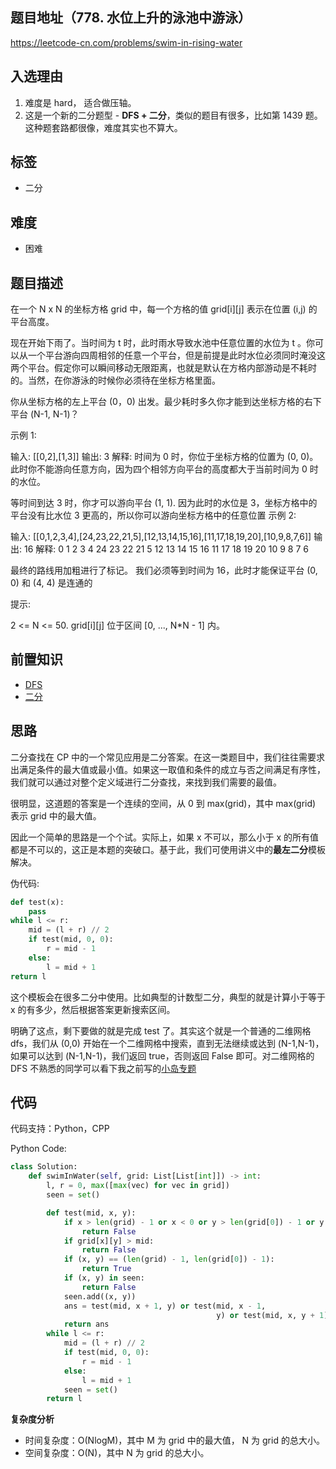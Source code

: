 ## 题目地址（778. 水位上升的泳池中游泳）

https://leetcode-cn.com/problems/swim-in-rising-water

## 入选理由

1. 难度是 hard， 适合做压轴。
2. 这是一个新的二分题型 - **DFS + 二分**，类似的题目有很多，比如第 1439 题。这种题套路都很像，难度其实也不算大。

## 标签

- 二分

## 难度

- 困难

## 题目描述

在一个 N x N 的坐标方格  grid 中，每一个方格的值 grid[i][j] 表示在位置 (i,j) 的平台高度。

现在开始下雨了。当时间为  t 时，此时雨水导致水池中任意位置的水位为  t 。你可以从一个平台游向四周相邻的任意一个平台，但是前提是此时水位必须同时淹没这两个平台。假定你可以瞬间移动无限距离，也就是默认在方格内部游动是不耗时的。当然，在你游泳的时候你必须待在坐标方格里面。

你从坐标方格的左上平台 (0，0) 出发。最少耗时多久你才能到达坐标方格的右下平台  (N-1, N-1)？

示例 1:

输入: [[0,2],[1,3]] 输出: 3 解释: 时间为 0 时，你位于坐标方格的位置为 (0, 0)。 此时你不能游向任意方向，因为四个相邻方向平台的高度都大于当前时间为 0 时的水位。

等时间到达 3 时，你才可以游向平台 (1, 1). 因为此时的水位是 3，坐标方格中的平台没有比水位 3 更高的，所以你可以游向坐标方格中的任意位置 示例 2:

输入: [[0,1,2,3,4],[24,23,22,21,5],[12,13,14,15,16],[11,17,18,19,20],[10,9,8,7,6]] 输出: 16 解释: 0 1 2 3 4 24 23 22 21 5 12 13 14 15 16 11 17 18 19 20 10 9 8 7 6

最终的路线用加粗进行了标记。 我们必须等到时间为 16，此时才能保证平台 (0, 0) 和 (4, 4) 是连通的

提示:

2 <= N <= 50. grid[i][j] 位于区间 [0, ..., N*N - 1] 内。

## 前置知识

- [DFS](https://github.com/azl397985856/leetcode/blob/master/thinkings/DFS.md)
- [二分](https://github.com/azl397985856/leetcode/blob/master/91/binary-search.md)

## 思路

二分查找在 CP 中的一个常见应用是二分答案。在这一类题目中，我们往往需要求出满足条件的最大值或最小值。如果这一取值和条件的成立与否之间满足有序性，我们就可以通过对整个定义域进行二分查找，来找到我们需要的最值。

很明显，这道题的答案是一个连续的空间，从 0 到 max(grid)，其中 max(grid) 表示 grid 中的最大值。

因此一个简单的思路是一个个试。实际上，如果 x 不可以，那么小于 x 的所有值都是不可以的，这正是本题的突破口。基于此，我们可使用讲义中的**最左二分**模板解决。

伪代码:

```python
def test(x):
    pass
while l <= r:
    mid = (l + r) // 2
    if test(mid, 0, 0):
        r = mid - 1
    else:
        l = mid + 1
return l
```

这个模板会在很多二分中使用。比如典型的计数型二分，典型的就是计算小于等于 x 的有多少，然后根据答案更新搜索区间。

明确了这点，剩下要做的就是完成 test 了。其实这个就是一个普通的二维网格 dfs，我们从 (0,0) 开始在一个二维网格中搜索，直到无法继续或达到 (N-1,N-1)，如果可以达到 (N-1,N-1)，我们返回 true，否则返回 False 即可。对二维网格的 DFS 不熟悉的同学可以看下我之前写的[小岛专题](https://github.com/azl397985856/leetcode/blob/master/thinkings/island.md)

## 代码

代码支持：Python，CPP

Python Code:

```python
class Solution:
    def swimInWater(self, grid: List[List[int]]) -> int:
        l, r = 0, max([max(vec) for vec in grid])
        seen = set()

        def test(mid, x, y):
            if x > len(grid) - 1 or x < 0 or y > len(grid[0]) - 1 or y < 0:
                return False
            if grid[x][y] > mid:
                return False
            if (x, y) == (len(grid) - 1, len(grid[0]) - 1):
                return True
            if (x, y) in seen:
                return False
            seen.add((x, y))
            ans = test(mid, x + 1, y) or test(mid, x - 1,
                                              y) or test(mid, x, y + 1) or test(mid, x, y - 1)
            return ans
        while l <= r:
            mid = (l + r) // 2
            if test(mid, 0, 0):
                r = mid - 1
            else:
                l = mid + 1
            seen = set()
        return l
```

**复杂度分析**

- 时间复杂度：O(NlogM)，其中 M 为 grid 中的最大值， N 为 grid 的总大小。
- 空间复杂度：O(N)，其中 N 为 grid 的总大小。
